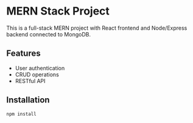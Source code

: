 # MERN Stack Project

This is a full-stack MERN project with React frontend and Node/Express backend connected to MongoDB.

## Features

- User authentication
- CRUD operations
- RESTful API

## Installation

```bash
npm install

